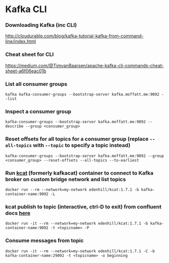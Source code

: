 # Kafka CLI

### Downloading Kafka (inc CLI)
http://cloudurable.com/blog/kafka-tutorial-kafka-from-command-line/index.html

### Cheat sheet for CLI
https://medium.com/@TimvanBaarsen/apache-kafka-cli-commands-cheat-sheet-a6f06eac01b

### List all consumer groups
```shell
kafka kafka-consumer-groups --bootstrap-server kafka.moffatt.me:9092 --list
```

### Inspect a consumer group
```shell
kafka-consumer-groups --bootstrap-server kafka.moffatt.me:9092 --describe --group <consumer_group>
```

### Reset offsets for all topics for a consumer group (replace `--all-topics` with `--topic` to specify a topic instead)
```shell
kafka-consumer-groups --bootstrap-server kafka.moffatt.me:9092 --group <consumer_group> --reset-offsets --all-topics --to-earliest
```

### Run [kcat](https://github.com/edenhill/kcat) (formerly kafkacat) container to connect to Kafka broker on custom bridge network and list topics
```shell
docker run --rm --network=my-network edenhill/kcat:1.7.1 -b kafka-container-name:9092 -L
```

### kcat publish to topic (interactive, ctrl-D to exit) from confluent docs [here](https://docs.confluent.io/platform/current/app-development/kafkacat-usage.html#producer-mode)
```shell
docker run -it --rm --network=my-network edenhill/kcat:1.7.1 -b kafka-container-name:9092 -t <topicname> -P
```

### Consume messages from topic 
```shell
docker run -it --rm --network=my-network edenhill/kcat:1.7.1 -C -b kafka-container-name:29092 -t <topicname> -o beginning
```
